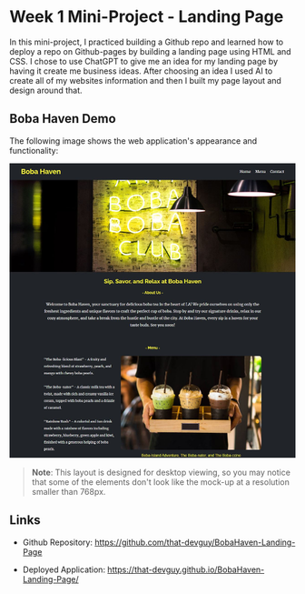 # Week 1 Mini-Project - Landing Page

In this mini-project, I practiced building a Github repo and learned how to deploy a repo on Github-pages by building a landing page using HTML and CSS. I chose to use ChatGPT to give me an idea for my landing page by having it create me business ideas. After choosing an idea I used AI to create all of my websites information and then I built my page layout and design around that.

## Boba Haven Demo

The following image shows the web application's appearance and functionality:

![Boba Haven webpage screenshot](./assets/images/boba-haven-demo.JPG)
> **Note**: This layout is designed for desktop viewing, so you may notice that some of the elements don't look like the mock-up at a resolution smaller than 768px.

## Links

- Github Repository: https://github.com/that-devguy/BobaHaven-Landing-Page

- Deployed Application: https://that-devguy.github.io/BobaHaven-Landing-Page/